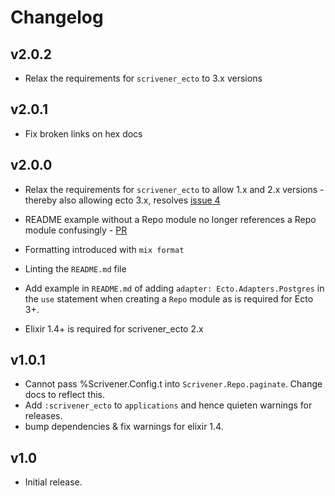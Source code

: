 # Changelog

## v2.0.2

-   Relax the requirements for `scrivener_ecto` to 3.x versions

## v2.0.1

-   Fix broken links on hex docs

## v2.0.0

-   Relax the requirements for `scrivener_ecto` to allow 1.x and 2.x
versions - thereby also allowing ecto 3.x,
resolves [issue 4](https://github.com/stephenmoloney/scrivener_list/issues/4)

-   README example without a Repo module no longer references
a Repo module confusingly - [PR](https://github.com/stephenmoloney/scrivener_list/pull/2)

-   Formatting introduced with `mix format`

-   Linting the `README.md` file

-   Add example in `README.md` of adding `adapter: Ecto.Adapters.Postgres` in the
    `use` statement when creating a `Repo` module as is required
    for Ecto 3+.

-   Elixir 1.4+ is required for scrivener_ecto 2.x

## v1.0.1

-   Cannot pass %Scrivener.Config.t into `Scrivener.Repo.paginate`. Change docs to reflect this.
-   Add `:scrivener_ecto` to `applications` and hence quieten warnings for releases.
-   bump dependencies & fix warnings for elixir 1.4.

## v1.0

-   Initial release.

